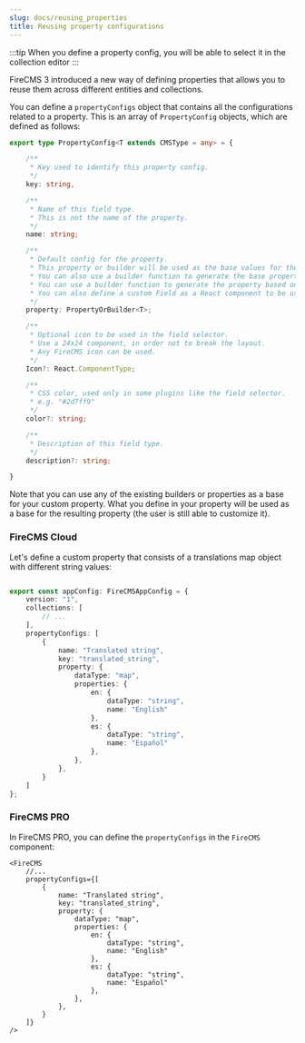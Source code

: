 ```yaml
---
slug: docs/reusing_properties
title: Reusing property configurations
---
```


:::tip
When you define a property config, you will be able to select it in
the collection editor
:::

FireCMS 3 introduced a new way of defining properties that allows you to reuse
them across different entities and collections.

You can define a `propertyConfigs` object that
contains all the configurations related to a property. This is an array of
`PropertyConfig` objects, which are defined as follows:

```typescript
export type PropertyConfig<T extends CMSType = any> = {

    /**
     * Key used to identify this property config.
     */
    key: string,

    /**
     * Name of this field type.
     * This is not the name of the property.
     */
    name: string;

    /**
     * Default config for the property.
     * This property or builder will be used as the base values for the resulting property.
     * You can also use a builder function to generate the base property.
     * You can use a builder function to generate the property based on the values or the path.
     * You can also define a custom Field as a React component to be used for this property.
     */
    property: PropertyOrBuilder<T>;

    /**
     * Optional icon to be used in the field selector.
     * Use a 24x24 component, in order not to break the layout.
     * Any FireCMS icon can be used.
     */
    Icon?: React.ComponentType;

    /**
     * CSS color, used only in some plugins like the field selector.
     * e.g. "#2d7ff9"
     */
    color?: string;

    /**
     * Description of this field type.
     */
    description?: string;

}
```

Note that you can use any of the existing builders or properties as a base for
your custom property. What you define in your property will be used as a base
for the resulting property (the user is still able to customize it).

### FireCMS Cloud

Let's define a custom property that consists of a translations map object with different string values:

```typescript

export const appConfig: FireCMSAppConfig = {
    version: "1",
    collections: [
        // ...
    ],
    propertyConfigs: [
        {
            name: "Translated string",
            key: "translated_string",
            property: {
                dataType: "map",
                properties: {
                    en: {
                        dataType: "string",
                        name: "English"
                    },
                    es: {
                        dataType: "string",
                        name: "Español"
                    },
                },
            },
        }
    ]
};
```

### FireCMS PRO

In FireCMS PRO, you can define the `propertyConfigs` in the `FireCMS` component:

```tsx
<FireCMS
    //...
    propertyConfigs={[
        {
            name: "Translated string",
            key: "translated_string",
            property: {
                dataType: "map",
                properties: {
                    en: {
                        dataType: "string",
                        name: "English"
                    },
                    es: {
                        dataType: "string",
                        name: "Español"
                    },
                },
            },
        }
    ]}
/>
```


